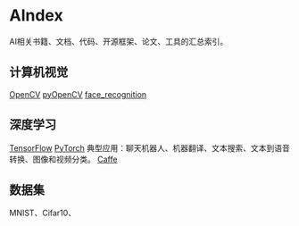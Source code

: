 # AIndex
AI相关书籍、文档、代码、开源框架、论文、工具的汇总索引。

## 计算机视觉
[OpenCV](https://github.com/opencv) [pyOpenCV](https://code.google.com/archive/p/pyopencv/wikis) [face_recognition](https://github.com/ageitgey/face_recognition/blob/master/README_Simplified_Chinese.md)

## 深度学习
[TensorFlow](https://www.tensorflow.org/tutorials/) 
[PyTorch](https://pytorch-cn.readthedocs.io/zh/latest/) 
典型应用：聊天机器人、机器翻译、文本搜索、文本到语音转换、图像和视频分类。
[Caffe](http://caffe.berkeleyvision.org/)


## 数据集
MNIST、Cifar10、

